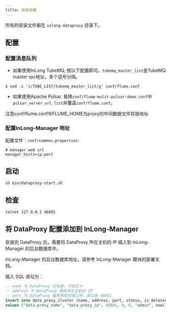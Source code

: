 ```yaml
---
title: 安装部署
---
```


所有的安装文件都在 `inlong-dataproxy` 目录下。

## 配置

### 配置消息队列

- 如果使用InLong TubeMQ, 按以下配置即可。`tubemq_master_list`是TubeMQ master rpc地址，多个逗号分隔。
```
$ sed -i 's/TUBE_LIST/tubemq_master_list/g' conf/flume.conf
```
- 如果使用Apache Pulsar, 替换`conf/flume-mulit-pulsar-demo.conf`中`pulsar_server_url_list`并覆盖`conf/flume.conf`。

注意conf/flume.conf中FLUME_HOME为proxy的中间数据文件存放地址

### 配置InLong-Manager 地址

配置文件：`conf/common.properties`:
```
# manager web url 
manager_hosts=ip:port 
```

## 启动

```
sh bin/dataproxy-start.sh
```

## 检查

```
telnet 127.0.0.1 46801
```

## 将 DataProxy 配置添加到 InLong-Manager

安装完 DataProxy 后，需要将 DataProxy 所在主机的 IP 插入到 InLong-Manager 的后台数据库中。

InLong-Manager 的后台数据库地址，请参考 InLong-Manager 模块的部署文档。

插入 SQL 语句为：

```sql
-- name 为 DataProxy 的名称，可自定义
-- address 为 DataProxy 服务所在主机的 IP
-- port 为 DataProxy 服务所在的端口号，默认是 46801
insert into data_proxy_cluster (name, address, port, status, is_deleted, creator, create_time, modify_time)
values ("data_proxy_name", "data_proxy_ip", 46801, 0, 0, "admin", now(), now());
```

